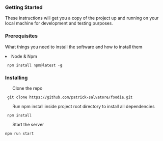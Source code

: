 <h3> Getting Started </h3>

<p>These instructions will get you a copy of the project up and running on your local machine for development and testing purposes.</p>

<h3> Prerequisites </h3>
<p> What things you need to install the software and how to install them </p>

<li>Node & Npm</li>

<code> npm install npm@latest -g </code>

<h3> Installing </h3>

<ol> Clone the repo </ol> 

<code> git clone https://github.com/patrick-salvatore/foodie.git </code>

<ol>Run npm install inside project root directory to install all dependencies</ol>

<code> npm install </code>

<ol>Start the server</ol>

<code>npm run start </code>
